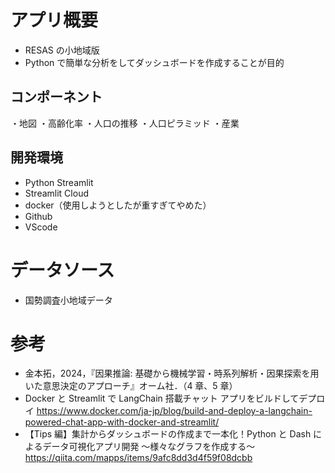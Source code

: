 # アプリ概要

- RESAS の小地域版
- Python で簡単な分析をしてダッシュボードを作成することが目的

## コンポーネント

・地図
・高齢化率
・人口の推移
・人口ピラミッド
・産業

## 開発環境

- Python Streamlit
- Streamlit Cloud
- docker（使用しようとしたが重すぎてやめた）
- Github
- VScode

# データソース

- 国勢調査小地域データ

# 参考

- 金本拓，2024，『因果推論: 基礎から機械学習・時系列解析・因果探索を用いた意思決定のアプローチ』オーム社．（4 章、5 章）
- Docker と Streamlit で LangChain 搭載チャット アプリをビルドしてデプロイ https://www.docker.com/ja-jp/blog/build-and-deploy-a-langchain-powered-chat-app-with-docker-and-streamlit/
- 【Tips 編】集計からダッシュボードの作成まで一本化！Python と Dash によるデータ可視化アプリ開発 〜様々なグラフを作成する〜 https://qiita.com/mapps/items/9afc8dd3d4f59f08dcbb
